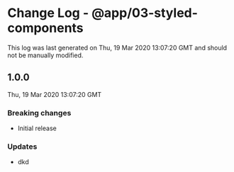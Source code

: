 # Change Log - @app/03-styled-components

This log was last generated on Thu, 19 Mar 2020 13:07:20 GMT and should not be manually modified.

## 1.0.0
Thu, 19 Mar 2020 13:07:20 GMT

### Breaking changes

- Initial release

### Updates

- dkd

